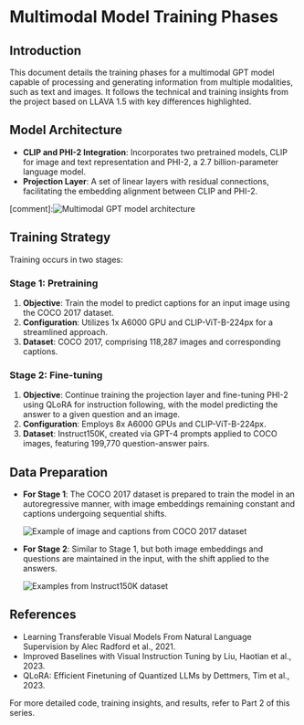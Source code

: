 # Multimodal Model Training Phases

## Introduction

This document details the training phases for a multimodal GPT model capable of processing and generating information from multiple modalities, such as text and images. It follows the technical and training insights from the project based on LLAVA 1.5 with key differences highlighted.

## Model Architecture

- **CLIP and PHI-2 Integration**: Incorporates two pretrained models, CLIP for image and text representation and PHI-2, a 2.7 billion-parameter language model.
- **Projection Layer**: A set of linear layers with residual connections, facilitating the embedding alignment between CLIP and PHI-2.

[comment]:![Multimodal GPT model architecture](path_to_figure_1_image)

## Training Strategy

Training occurs in two stages:

### Stage 1: Pretraining

1. **Objective**: Train the model to predict captions for an input image using the COCO 2017 dataset.
2. **Configuration**: Utilizes 1x A6000 GPU and CLIP-ViT-B-224px for a streamlined approach.
3. **Dataset**: COCO 2017, comprising 118,287 images and corresponding captions.

### Stage 2: Fine-tuning

1. **Objective**: Continue training the projection layer and fine-tuning PHI-2 using QLoRA for instruction following, with the model predicting the answer to a given question and an image.
2. **Configuration**: Employs 8x A6000 GPUs and CLIP-ViT-B-224px.
3. **Dataset**: Instruct150K, created via GPT-4 prompts applied to COCO images, featuring 199,770 question-answer pairs.

## Data Preparation

- **For Stage 1**: The COCO 2017 dataset is prepared to train the model in an autoregressive manner, with image embeddings remaining constant and captions undergoing sequential shifts.
  
  ![Example of image and captions from COCO 2017 dataset](path_to_figure_3_image)

- **For Stage 2**: Similar to Stage 1, but both image embeddings and questions are maintained in the input, with the shift applied to the answers.
  
  ![Examples from Instruct150K dataset](path_to_figure_5_image)

## References

- Learning Transferable Visual Models From Natural Language Supervision by Alec Radford et al., 2021.
- Improved Baselines with Visual Instruction Tuning by Liu, Haotian et al., 2023.
- QLoRA: Efficient Finetuning of Quantized LLMs by Dettmers, Tim et al., 2023.

For more detailed code, training insights, and results, refer to Part 2 of this series.
